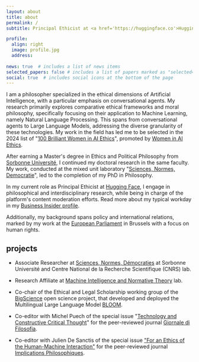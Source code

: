 ```yaml
---
layout: about
title: about
permalink: /
subtitle: Principal Ethicist at <a href='https://huggingface.co'>Hugging Face</a> | Doctor of Philosophy at <a href='https://theses.fr/s382743'>Sorbonne Université</a> & <a href='https://www.cnrs.fr/fr'>CNRS</a>

profile:
  align: right
  image: profile.jpg
  address: 
    
news: true  # includes a list of news items
selected_papers: false # includes a list of papers marked as "selected={true}"
social: true  # includes social icons at the bottom of the page
---
```


I am a philosopher specialized in the ethical dimensions of Artificial Intelligence, with a particular emphasis on conversational agents. My research primarily explores comparative ethical frameworks and moral philosophy, specifically focusing on their application to Machine Learning, namely Natural Language Processing. This spans from conversational agents to Large Language Models, addressing the diverse granularity of these technologies.
My work in the field has led me to be selected in the 2024 list of "[100 Brilliant Women in AI Ethics](https://womeninaiethics.org/directory/index.php)", promoted by [Women in AI Ethics](https://womeninaiethics.org/).

After earning a Master's degree in Ethics and Political Philosophy from [Sorbonne Université](https://lettres.sorbonne-universite.fr), I continued my doctoral research in the same faculty. My work, conducted at the mixed unit laboratory "[Sciences, Normes, Democratie](https://snd.sorbonne-universite.fr/giada-pistilli/)", led to the completion of my PhD in Philosophy.


In my current role as Principal Ethicist at [Hugging Face](https://huggingface.co), I engage in philosophical and interdisciplinary research, while being in charge of the platform's content moderation efforts. Read more about my typical workday in my [Business Insider profile](https://www.businessinsider.com/what-is-ai-ethicist-working-to-make-the-tech-safe-2023-5).

Additionally, my background spans policy and international relations, marked by my work at the [European Parliament](https://www.europarl.europa.eu/portal/en) in Brussels with a focus on human rights.

## projects

* Associate Researcher at [Sciences, Normes, Démocraties](https://snd.sorbonne-universite.fr/giada-pistilli/) at Sorbonne Université and Centre National de la Recherche Scientifique (CNRS) lab. 

* Research Affiliate at [Machine Intelligence and Normative Theory](https://mintresearch.org/people-mint/giada-pistilli) lab.

* Co-chair of the Ethical and Legal Scholarship working group of the [BigScience](https://bigscience.huggingface.co) open science project, that developed and deployed the Multilingual Large Language Model [BLOOM](https://huggingface.co/bigscience/bloom).

* Co-editor with Michel Puech of the special issue "[Technology and Constructive Critical Thought](https://mimesisjournals.com/ojs/index.php/giornale-filosofia/issue/view/114)" for the peer-reviewed journal [Giornale di Filosofia](https://mimesisjournals.com/ojs/index.php/giornale-filosofia/index).

* Co-editor with Julien De Sanctis of the special issue ["For an Ethics of the Human-Machine Interaction"](https://www.implications-philosophiques.org/dossier-pour-une-ethique-de-linteraction-humain-machine/) for the peer-reviewed journal [Implications Philosophiques](https://www.implications-philosophiques.org/).